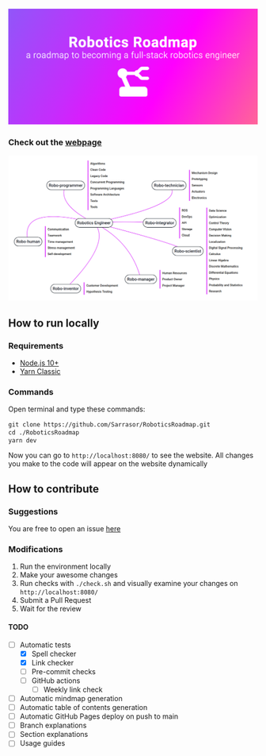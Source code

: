![Title](./images/title.png)

### Check out the [webpage](https://sarrasor.github.io/RoboticsRoadmap/)

[![Roadmap](./images/map_image.png)](https://sarrasor.github.io/RoboticsRoadmap/)


## How to run locally

### Requirements

- [Node.js 10+](https://nodejs.org/en/)
- [Yarn Classic](https://classic.yarnpkg.com/en/)

### Commands

Open terminal and type these commands:

```
git clone https://github.com/Sarrasor/RoboticsRoadmap.git
cd ./RoboticsRoadmap
yarn dev
```

Now you can go to `http://localhost:8080/` to see the website. All changes you make to the code will appear on the website dynamically

## How to contribute

### Suggestions

You are free to open an issue [here](https://github.com/Sarrasor/RoboticsRoadmap/issues/new)

### Modifications

1. Run the environment locally
2. Make your awesome changes
3. Run checks with `./check.sh` and visually examine your changes on `http://localhost:8080/`
4. Submit a Pull Request
5. Wait for the review

#### TODO

- [ ] Automatic tests
	- [x] Spell checker
	- [x] Link checker
	- [ ] Pre-commit checks
	- [ ] GitHub actions
		- [ ] Weekly link check
- [ ] Automatic mindmap generation
- [ ] Automatic table of contents generation
- [ ] Automatic GitHub Pages deploy on push to main
- [ ] Branch explanations
- [ ] Section explanations
- [ ] Usage guides

